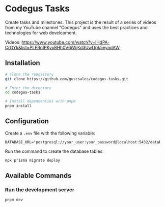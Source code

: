 # Codegus Tasks

Create tasks and milestones. This project is the result of a series of videos from my YouTube channel "Codegus" and uses the best practices and technologies for web development.

Videos: https://www.youtube.com/watch?v=lHdPA-CrGYk&list=PLFRnIPKyoBHh0V6iWjKd3UwDpk5eyndAW

## Installation

```bash
# Clone the repository
git clone https://github.com/guscsales/codegus-tasks.git

# Enter the directory
cd codegus-tasks

# Install dependencies with pnpm
pnpm install
```

## Configuration

Create a `.env` file with the following variable:

```env
DATABASE_URL="postgresql://your_user:your_password@localhost:5432/database_name"
```

Run the command to create the database tables:

```bash
npx prisma migrate deploy
```

## Available Commands

### Run the development server

```bash
pnpm dev
```
